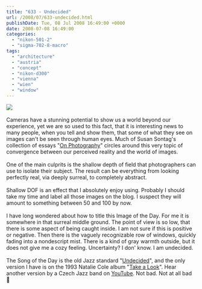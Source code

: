 ```yaml
---
title: "633 - Undecided"
url: /2008/07/633-undecided.html
publishDate: Tue, 08 Jul 2008 16:49:00 +0000
date: 2008-07-08 16:49:00
categories: 
  - "nikon-501-2"
  - "sigma-702-8-macro"
tags: 
  - "architecture"
  - "austria"
  - "concept"
  - "nikon-d300"
  - "vienna"
  - "wien"
  - "window"
---
```

<a href="https://d25zfm9zpd7gm5.cloudfront.net/1200x1200/2008/20080707_115917_nx_ps.jpg" target="_blank"><img src="https://d25zfm9zpd7gm5.cloudfront.net/0600x0600/2008/20080707_115917_nx_ps.jpg"/></a><br/><br/><a href="https://d25zfm9zpd7gm5.cloudfront.net/1200x1200/2008/20080707_183738_ps.jpg" target="_blank"><img alt="" border="0" src="https://d25zfm9zpd7gm5.cloudfront.net/null/2008/20080707_183738_ps.jpg" style="margin: 0pt 10px 0pt 0px; float: left;"/></a> Cameras have a stunning potential to show us a world beyond our experience, yet we are so used to this fact, that it is interesting news to many people, when you tell and show them, that some of what they see on images can't be seen through human eyes. Much of Susan Sontag's collection of essays "<a href="http://www.amazon.com/Photography-Susan-Sontag/dp/0312420099" target="_blank">On Photography</a>" circles around this very topic of convergence between our perceived reality and the world of images. <br/><br/>One of the main culprits is the shallow depth of field that photographers can use to isolate their subject. The result can be everything from looking perfectly real, via deeply surreal, to completely abstract. <br/><br/>Shallow DOF is an effect that I absolutely enjoy using. Probably I should take my time and label all those images on the blog. I suspect they will amount to something between 50 and 100 by now.<br/><br/>I have long wondered about how to title this Image of the Day. For me it is somewhere in that surreal middle ground. The point of view is so low, that there is some aspect of being caught inside. I am not sure if this is positive or negative. Then there is the vaguely recognizable row of windows, quickly fading into a nondescript mist. There is a kind of gray warmth outside, but it does not give me a cozy feeling. Uncertainty? I don' know. I am undecided.<br/><br/>The Song of the Day is the old Jazz standard "<a href="http://www.jumbojimbo.com/lyrics.php?songid=2946" target="_blank">Undecided</a>", and the only version I have is on the 1993 Natalie Cole album "<a href="http://www.amazon.com/Take-Look-Natalie-Cole/dp/B000002HCV" target="_blank">Take a Look</a>". Hear another version by a Czech Jazz band on <a href="http://www.youtube.com/watch?v=UbITipZgRZ8" target="_blank">YouTube</a>. Not bad. Not at all bad 🙂
